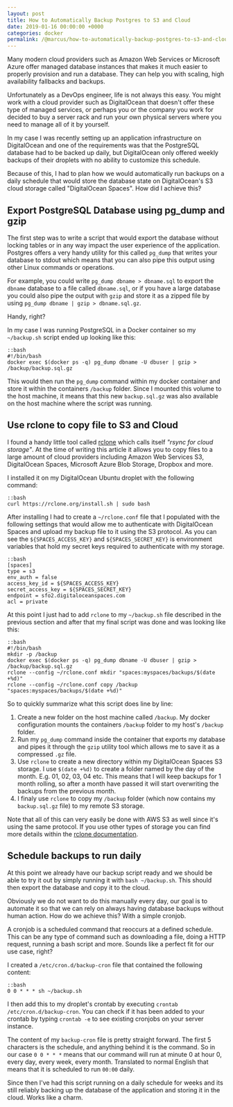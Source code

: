 ```yaml
---
layout: post
title: How to Automatically Backup Postgres to S3 and Cloud
date: 2019-01-16 00:00:00 +0000
categories: docker
permalink: /@marcus/how-to-automatically-backup-postgres-to-s3-and-cloud
---
```


Many modern cloud providers such as Amazon Web Services or Microsoft Azure offer managed database instances that makes it much easier to properly provision and run a database. They can help you with scaling, high availability fallbacks and backups.

Unfortunately as a DevOps engineer, life is not always this easy. You might work with a  cloud provider such as DigitalOcean that doesn't offer these type of managed services, or perhaps you or the company you work for decided to buy a server rack and run your own physical servers where you need to manage all of it by yourself.

In my case I was recently setting up an application infrastructure on DigitalOcean and one of the requirements was that the PostgreSQL database had to be backed up daily, but DigitalOcean only offered weekly backups of their droplets with no ability to customize this schedule.

Because of this, I had to plan how we would automatically run backups on a daily schedule that would store the database state on DigitalOcean's S3 cloud storage called "DigitalOcean Spaces". How did I achieve this?

## Export PostgreSQL Database using pg_dump and gzip
The first step was to write a script that would export the database without locking tables or in any way impact the user experience of the application. Postgres offers a very handy utility for this called `pg_dump` that writes your database to stdout which means that you can also pipe this output using other Linux commands or operations.

For example, you could write `pg_dump dbname > dbname.sql` to export the `dbname` database to a file called `dbname.sql`, or if you have a large database you could also pipe the output with `gzip` and store it as a zipped file by using `pg_dump dbname | gzip > dbname.sql.gz`.

Handy, right?

In my case I was running PostgreSQL in a Docker container so my `~/backup.sh` script ended up looking like this:

	::bash
	#!/bin/bash
	docker exec $(docker ps -q) pg_dump dbname -U dbuser | gzip > /backup/backup.sql.gz
	
This would then run the `pg_dump` command within my docker container and store it within the containers `/backup` folder. Since I mounted this volume to the host machine, it means that this new `backup.sql.gz` was also available on the host machine where the script was running.

## Use rclone to copy file to S3 and Cloud
I found a handy little tool called [rclone](https://rclone.org/) which calls itself *"rsync for cloud storage"*. At the time of writing this article it allows you to copy files to a large amount of cloud providers including Amazon Web Services S3, DigitalOcean Spaces, Microsoft Azure Blob Storage, Dropbox and more.

I installed it on my DigitalOcean Ubuntu droplet with the following command:

	::bash
	curl https://rclone.org/install.sh | sudo bash
	
After installing I had to create a `~/rclone.conf` file that I populated with the following settings that would allow me to authenticate with DigitalOcean Spaces and upload my backup file to it using the S3 protocol. As you can see the `${SPACES_ACCESS_KEY}` and `${SPACES_SECRET_KEY}` is environment variables that hold my secret keys required to authenticate with my storage.

	::bash
	[spaces]
	type = s3
	env_auth = false
	access_key_id = ${SPACES_ACCESS_KEY}
	secret_access_key = ${SPACES_SECRET_KEY}
	endpoint = sfo2.digitaloceanspaces.com
	acl = private
	
At this point I just had to add `rclone` to my `~/backup.sh` file described in the previous section and after that my final script was done and was looking like this:

	::bash
	#!/bin/bash
	mkdir -p /backup
	docker exec $(docker ps -q) pg_dump dbname -U dbuser | gzip > /backup/backup.sql.gz
	rclone --config ~/rclone.conf mkdir "spaces:myspaces/backups/$(date +%d)"
	rclone --config ~/rclone.conf copy /backup "spaces:myspaces/backups/$(date +%d)"

So to quickly summarize what this script does line by line:

1. Create a new folder on the host machine called `/backup`. My docker configuration mounts the containers `/backup` folder to my host's `/backup` folder. 
2. Run my `pg_dump` command inside the container that exports my database and pipes it through the `gzip` utility tool which allows me to save it as a compressed `.gz` file.
3. Use `rclone` to create a new directory within my DigitalOcean Spaces S3 storage. I use `$(date +%d)` to create a folder named by the day of the month. E.g. 01, 02, 03, 04 etc. This means that I will keep backups for 1 month rolling, so after a month have passed it will start overwriting the backups from the previous month.
4. I finaly use `rclone` to copy my `/backup` folder (which now contains my `backup.sql.gz` file) to my remote S3 storage.

Note that all of this can very easily be done with AWS S3 as well since it's using the same protocol. If you use other types of storage you can find more details within the [rclone documentation](https://rclone.org/).

## Schedule backups to run daily
At this point we already have our backup script ready and we should be able to try it out by simply running it with `bash ~/backup.sh`. This should then export the database and copy it to the cloud. 

Obviously we do not want to do this manually every day, our goal is to automate it so that we can rely on always having database backups without human action. How do we achieve this? With a simple cronjob.

A cronjob is a scheduled command that reoccurs at a defined schedule. This can be any type of command such as downloading a file, doing a HTTP request, running a bash script and more. Sounds like a perfect fit for our use case, right?

I created a `/etc/cron.d/backup-cron` file that contained the following content:

	::bash
	0 0 * * * sh ~/backup.sh

I then add this to my droplet's crontab by executing `crontab /etc/cron.d/backup-cron`. You can check if it has been added to your crontab by typing `crontab -e` to see existing cronjobs on your server instance.

The content of my `backup-cron` file is pretty straight forward. The first 5 characters is the schedule, and anything behind it is the command. So in our case `0 0 * * *` means that our command will run at minute 0 at hour 0, every day, every week, every month. Translated to normal English that means that it is scheduled to run `00:00` daily.

Since then I've had this script running on a daily schedule for weeks and its still reliably backing up the database of the application and storing it in the cloud. Works like a charm.
